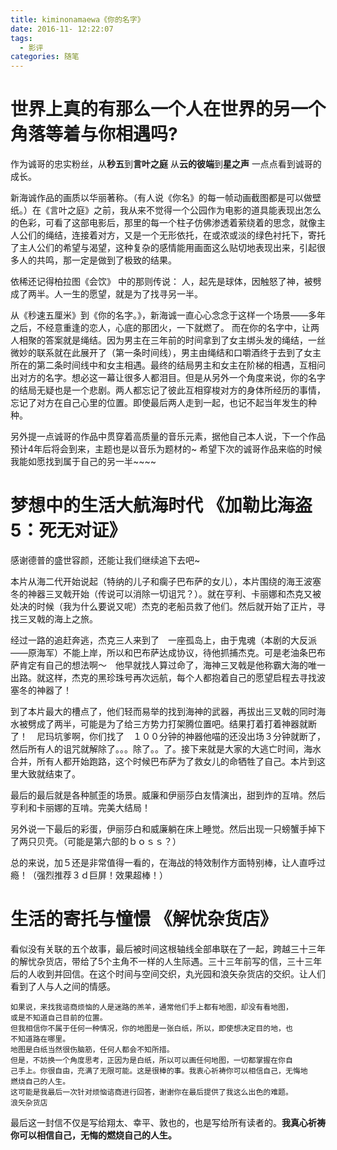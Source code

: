 ```yaml
---
title: kiminonamaewa《你的名字》
date: 2016-11- 12:22:07
tags:
  - 影评
categories: 随笔
---
```


# 世界上真的有那么一个人在世界的另一个角落等着与你相遇吗?
作为诚哥的忠实粉丝，从<strong>秒五</strong>到<strong>言叶之庭</strong> 从<strong>云的彼端</strong>到<strong>星之声</strong> 一点点看到诚哥的成长。

新海诚作品的画质以华丽著称。（有人说《你名》的每一帧动画截图都是可以做壁纸。）在《言叶之庭》之前，我从来不觉得一个公园作为电影的道具能表现出怎么的色彩，可看了这部电影后，那里的每一个柱子仿佛渗透着萦绕着的思念，就像主人公们的绳结，连接着对方，又是一个无形依托，在或浓或淡的绿色衬托下，寄托了主人公们的希望与渴望，这种复杂的感情能用画面这么贴切地表现出来，引起很多人的共鸣，那一定是做到了极致的结果。

依稀还记得柏拉图《会饮》 中的那则传说：
人，起先是球体，因触怒了神，被劈成了两半。人一生的愿望，就是为了找寻另一半。
<!--more-->

从《秒速五厘米》到《你的名字。》，新海诚一直心心念念于这样一个场景——多年之后，不经意重逢的恋人，心底的那团火，一下就燃了。
而在你的名字中，让两人相聚的答案就是绳结。因为男主在三年前的时间拿到了女主绑头发的绳结，一丝微妙的联系就在此展开了（第一条时间线），男主由绳结和口嚼酒终于去到了女主所在的第二条时间线中和女主相遇。最终的结局男主和女主在阶梯的相遇，互相问出对方的名字。想必这一幕让很多人都泪目。但是从另外一个角度来说，你的名字的结局无疑也是一个悲剧。两人都忘记了彼此互相穿梭对方的身体所经历的事情，忘记了对方在自己心里的位置。即使最后两人走到一起，也记不起当年发生的种种。

另外提一点诚哥的作品中贯穿着高质量的音乐元素，据他自己本人说，下一个作品预计4年后将会到来，主题也是以音乐为题材的~ 希望下次的诚哥作品来临的时候我能如愿找到属于自己的另一半~~~~

# 梦想中的生活大航海时代 《加勒比海盗5：死无对证》

感谢德普的盛世容颜，还能让我们继续追下去吧~

本片从海二代开始说起（特纳的儿子和瘸子巴布萨的女儿），本片围绕的海王波塞冬的神器三叉戟开始（传说可以消除一切诅咒？）。就在亨利、卡丽娜和杰克又被处决的时候（我为什么要说又呢）杰克的老船员救了他们。然后就开始了正片，寻找三叉戟的海上之旅。

经过一路的追赶奔逃，杰克三人来到了　一座孤岛上，由于鬼魂（本剧的大反派——原海军）不能上岸，所以和巴布萨达成协议，待他抓捕杰克。可是老油条巴布萨肯定有自己的想法啊～　他早就找人算过命了，海神三叉戟是他称霸大海的唯一出路。就这样，杰克的黑珍珠号再次远航，每个人都抱着自己的愿望启程去寻找波塞冬的神器了！

到了本片最大的槽点了，他们轻而易举的找到海神的武器，再拔出三叉戟的同时海水被劈成了两半，可能是为了给三方势力打架腾位置吧。结果打着打着神器就断了！　尼玛坑爹啊，你们找了　１００分钟的神器他喵的还没出场３分钟就断了，然后所有人的诅咒就解除了。。。除了。。了。接下来就是大家的大逃亡时间，海水合并，所有人都开始跑路，这个时候巴布萨为了救女儿的命牺牲了自己。本片到这里大致就结束了。

最后的最后就是各种腻歪的场景。威廉和伊丽莎白友情演出，甜到炸的互啃。然后亨利和卡丽娜的互啃。完美大结局！

另外说一下最后的彩蛋，伊丽莎白和威廉躺在床上睡觉。然后出现一只螃蟹手掉下了两只贝壳。（可能是第六部的ｂｏｓｓ？）

总的来说，加５还是非常值得一看的，在海战的特效制作方面特别棒，让人直呼过瘾！（强烈推荐３ｄ巨屏！效果超棒！）

# 生活的寄托与憧憬 《解忧杂货店》

看似没有关联的五个故事，最后被时间这根轴线全部串联在了一起，跨越三十三年的解忧杂货店，带给了5个主角不一样的人生际遇。三十三年前写的信，三十三年后的人收到并回信。在这个时间与空间交织，丸光园和浪矢杂货店的交织。让人们看到了人与人之间的情感。

```
如果说，来找我谘商烦恼的人是迷路的羔羊，通常他们手上都有地图，却没有看地图，
或是不知道自己目前的位置。
但我相信你不属于任何一种情况，你的地图是一张白纸，所以，即使想决定目的地，也
不知道路在哪里。
地图是白纸当然很伤脑筋，任何人都会不知所措。
但是，不妨换一个角度思考，正因为是白纸，所以可以画任何地图，一切都掌握在你自
己手上。你很自由，充满了无限可能。这是很棒的事。我衷心祈祷你可以相信自己，无悔地
燃烧自己的人生。
这可能是我最后一次针对烦恼谘商进行回答，谢谢你在最后提供了我这么出色的难题。
浪矢杂货店
```
最后这一封信不仅是写给翔太、幸平、敦也的，也是写给所有读者的。<strong>我真心祈祷你可以相信自己，无悔的燃烧自己的人生。</strong>